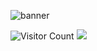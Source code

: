 ![banner](https://github.com/z-bj/z-bj/blob/master/GitHub_profil.webp)

![Visitor Count](https://profile-counter.glitch.me/z-bj/count.svg)
![](https://komarev.com/ghpvc/?username=z-bj&color=orange)
